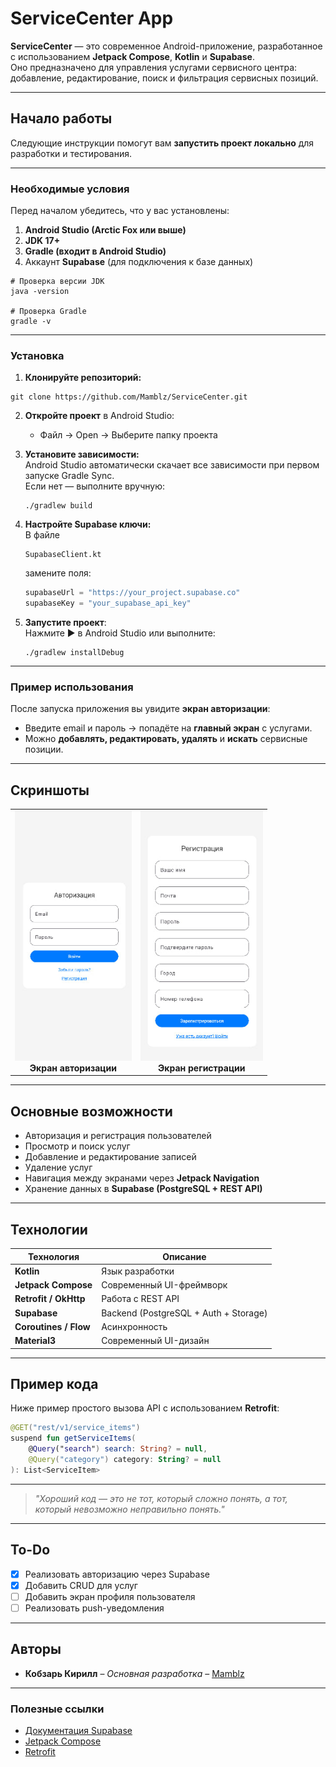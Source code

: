 #  ServiceCenter App  

**ServiceCenter** — это современное Android-приложение, разработанное с использованием **Jetpack Compose**, **Kotlin** и **Supabase**.  
Оно предназначено для управления услугами сервисного центра: добавление, редактирование, поиск и фильтрация сервисных позиций.

---

## Начало работы  

Следующие инструкции помогут вам **запустить проект локально** для разработки и тестирования.

---

### Необходимые условия  

Перед началом убедитесь, что у вас установлены:  

1. **Android Studio (Arctic Fox или выше)**  
2. **JDK 17+**  
3. **Gradle (входит в Android Studio)**  
4. Аккаунт **Supabase** (для подключения к базе данных)

```
# Проверка версии JDK
java -version

# Проверка Gradle
gradle -v
```

---

### Установка  

1. **Клонируйте репозиторий:**  
```
git clone https://github.com/Mamblz/ServiceCenter.git
```

2. **Откройте проект** в Android Studio:  
   - Файл → Open → Выберите папку проекта  

3. **Установите зависимости:**  
   Android Studio автоматически скачает все зависимости при первом запуске Gradle Sync.  
   Если нет — выполните вручную:  
   ```
   ./gradlew build
   ```

4. **Настройте Supabase ключи:**  
   В файле  
   ```
   SupabaseClient.kt
   ```
   замените поля:
   ```kotlin
   supabaseUrl = "https://your_project.supabase.co"
   supabaseKey = "your_supabase_api_key"
   ```

5. **Запустите проект**:  
   Нажмите ▶ в Android Studio или выполните:  
   ```
   ./gradlew installDebug
   ```

---

### Пример использования  

После запуска приложения вы увидите **экран авторизации**:  
- Введите email и пароль → попадёте на **главный экран** с услугами.  
- Можно **добавлять, редактировать, удалять** и **искать** сервисные позиции.  

---

##  Скриншоты  

<table>
  <tr>
    <td align="center">
      <img src="https://github.com/Mamblz/ServiceCenter/blob/main/AuthScreen.jpg" height="400"/>
      <br/>
      <b>Экран авторизации</b>
    </td>
    <td align="center">
      <img src="https://github.com/Mamblz/ServiceCenter/blob/main/RegPage.jpg" height="400"/>
      <br/>
      <b>Экран регистрации</b>
    </td>
  </tr>
</table>

---

##  Основные возможности  

-  Авторизация и регистрация пользователей  
-  Просмотр и поиск услуг  
-  Добавление и редактирование записей  
-  Удаление услуг  
-  Навигация между экранами через **Jetpack Navigation**  
-  Хранение данных в **Supabase (PostgreSQL + REST API)**  

---

##  Технологии  

| Технология | Описание |
|-------------|-----------|
| **Kotlin** | Язык разработки |
| **Jetpack Compose** | Современный UI-фреймворк |
| **Retrofit / OkHttp** | Работа с REST API |
| **Supabase** | Backend (PostgreSQL + Auth + Storage) |
| **Coroutines / Flow** | Асинхронность |
| **Material3** | Современный UI-дизайн |

---

##  Пример кода  

Ниже пример простого вызова API с использованием **Retrofit**:

```kotlin
@GET("rest/v1/service_items")
suspend fun getServiceItems(
    @Query("search") search: String? = null,
    @Query("category") category: String? = null
): List<ServiceItem>
```

---

>  *"Хороший код — это не тот, который сложно понять, а тот, который невозможно неправильно понять."*  

---

##  To-Do  

- [x] Реализовать авторизацию через Supabase  
- [x] Добавить CRUD для услуг  
- [ ] Добавить экран профиля пользователя  
- [ ] Реализовать push-уведомления  

---

##  Авторы  

* **Кобзарь Кирилл** – *Основная разработка* – [Mamblz](https://github.com/mamblz)  



---

###  Полезные ссылки  

- [ Документация Supabase](https://supabase.com/docs)  
- [ Jetpack Compose](https://developer.android.com/jetpack/compose)  
- [ Retrofit](https://square.github.io/retrofit/)  
